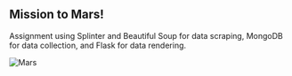 <h2>Mission to Mars!</h2>

Assignment using Splinter and Beautiful Soup for data scraping, MongoDB for data collection, and Flask for data rendering. 

![Mars](Images/PIA22487_hires.jp2)
